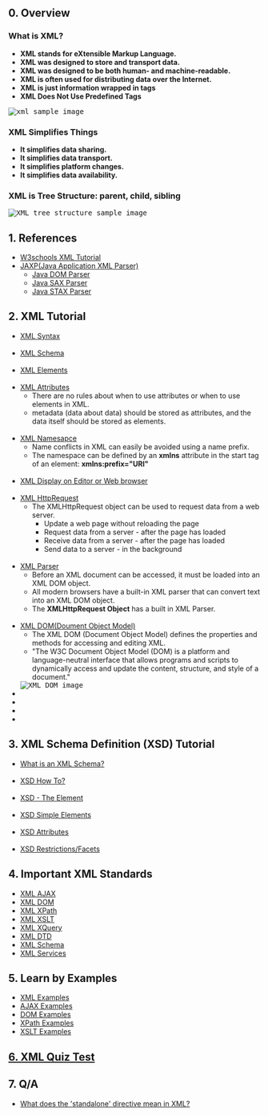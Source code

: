 ## 0. Overview
<p>
  <h3>What is XML?</h3>
    <ul>
      <li><strong>XML stands for eXtensible Markup Language.</strong></li>
      <li><strong>XML was designed to store and transport data.</strong></li>
      <li><strong>XML was designed to be both human- and machine-readable.</strong></li>
      <li><strong>XML is often used for distributing data over the Internet.</strong></li>
      <li><strong>XML is just information wrapped in tags</strong></li>
      <li><strong>XML Does Not Use Predefined Tags</strong></li>
    </ul>
  
  <kbd>
    <img src="https://www.novixys.com/library/xml_mapping.1/XMLSample.jpg" alt="xml sample image">
  </kbd>
  
  <h3>XML Simplifies Things</h3>
    <ul>
      <li><strong>It simplifies data sharing.</strong></li>
      <li><strong>It simplifies data transport.</strong></li>
      <li><strong>It simplifies platform changes.</strong></li>
      <li><strong>It simplifies data availability.</strong></li>
    </ul>
    
   <h3>XML is Tree Structure: parent, child, sibling</h3>
    <kbd>
      <img src="https://www.w3schools.com/xml/nodetree.gif" alt="XML tree structure sample image">
    </kbd>
</p>


## 1. References
<ul>
  <li><a href="https://www.w3schools.com/xml/">W3schools XML Tutorial</a></li>
  <li><a href="https://www.oracle.com/technetwork/java/intro-140052.html">JAXP(Java Application XML Parser)</a>
    <ul>
      <li><a href="https://www.tutorialspoint.com/java_xml/java_dom_parser.htm">Java DOM Parser</a></li>
      <li><a href="https://www.tutorialspoint.com/java_xml/java_sax_parser.htm">Java SAX Parser</a></li>
      <li><a href="https://www.tutorialspoint.com/java_xml/java_stax_parser.htm">Java STAX Parser</a></li>
    </ul>
  </li>
</ul>


## 2. XML Tutorial
<ul>
  <li><a href="https://www.w3schools.com/xml/xml_syntax.asp">XML Syntax</a></li><br>
  
  <li><a href="https://www.w3schools.com/xml/xml_schema.asp">XML Schema</a></li><br>
  
  <li><a href="https://www.w3schools.com/xml/xml_elements.asp">XML Elements</a></li><br>
  
  <li><a href="https://www.w3schools.com/xml/xml_attributes.asp">XML Attributes</a>
    <ul>
      <li>There are no rules about when to use attributes or when to use elements in XML.</li>
      <li>metadata (data about data) should be stored as attributes, and the data itself should be stored as elements.</li>
    </ul>
  </li><br>
  
  <li><a href="https://www.w3schools.com/xml/xml_namespaces.asp">XML Namesapce</a>
    <ul>
      <li>Name conflicts in XML can easily be avoided using a name prefix.</li>
      <li>The namespace can be defined by an <strong>xmlns</strong> attribute in the start tag of an element: <strong>xmlns:prefix="URI"</strong></li>
    </ul>
  </li><br>
  
  <li><a href="https://www.w3schools.com/xml/xml_display.asp">XML Display on Editor or Web browser</a></li><br>
  
  <li><a href="">XML HttpRequest</a>
    <ul>
      <li>The XMLHttpRequest object can be used to request data from a web server.
        <ul>
          <li>Update a web page without reloading the page</li>
          <li>Request data from a server - after the page has loaded</li>
          <li>Receive data from a server  - after the page has loaded</li>
          <li>Send data to a server - in the background</li>
        </ul>
      </li>
    </ul>
  </li><br>
  
  <li><a href="https://www.w3schools.com/xml/xml_parser.asp">XML Parser</a>
    <ul>
      <li>Before an XML document can be accessed, it must be loaded into an XML DOM object.</li>
      <li>All modern browsers have a built-in XML parser that can convert text into an XML DOM object.</li>
      <li>The <strong>XMLHttpRequest Object</strong> has a built in XML Parser.</li>
    </ul>
  </li><br>
  
  <li><a href="https://www.w3schools.com/xml/xml_dom.asp">XML DOM(Doument Object Model)</a>
    <ul>
      <li>The XML DOM (Document Object Model) defines the properties and methods for accessing and editing XML.</li>
      <li>"The W3C Document Object Model (DOM) is a platform and language-neutral interface that allows programs and scripts to dynamically access and update the content, structure, and style of a document."</li>
    </ul>
  </li>
  <kbd>
    <img src="https://www.w3schools.com/xml/nodetree.gif" alt="XML DOM image">
  </kbd><br>
  
  <li><a href=""></a></li>
  <li><a href=""></a></li>
  <li><a href=""></a></li>
  <li><a href=""></a></li>
</ul>


## 3. XML Schema Definition (XSD) Tutorial
<ul>
  <li><a href="https://www.w3schools.com/xml/schema_intro.asp">What is an XML Schema?</a></li><br>
  
  <li><a href="https://www.w3schools.com/xml/schema_howto.asp">XSD How To?</a></li><br>
  
  <li><a href="https://www.w3schools.com/xml/schema_schema.asp">XSD - The <schema> Element</a></li><br>
  
  <li><a href="https://www.w3schools.com/xml/schema_simple.asp">XSD Simple Elements</a></li><br>
  
  <li><a href="https://www.w3schools.com/xml/schema_simple_attributes.asp">XSD Attributes</a></li><br>
  
  <li><a href="https://www.w3schools.com/xml/schema_facets.asp">XSD Restrictions/Facets</a></li>
</ul>

## 4. Important XML Standards
  <ul>
    <li><a href="https://www.w3schools.com/xml/ajax_intro.asp">XML AJAX</a></li>
    <li><a href="https://www.w3schools.com/xml/dom_intro.asp">XML DOM</a></li>
    <li><a href="https://www.w3schools.com/xml/xpath_intro.asp">XML XPath</a></li>
    <li><a href="https://www.w3schools.com/xml/xsl_intro.asp">XML XSLT</a></li>
    <li><a href="https://www.w3schools.com/xml/xquery_intro.asp">XML XQuery</a></li>
    <li><a href="https://www.w3schools.com/xml/xml_dtd_intro.asp">XML DTD</a></li>
    <li><a href="https://www.w3schools.com/xml/schema_intro.asp">XML Schema</a></li>
    <li><a href="https://www.w3schools.com/xml/xml_services.asp">XML Services</a></li>
  </ul>

## 5. Learn by Examples
  <ul>
    <li><a href="https://www.w3schools.com/xml/xml_examples.asp">XML Examples</a></li>
    <li><a href="https://www.w3schools.com/xml/ajax_examples.asp">AJAX Examples</a></li>
    <li><a href="https://www.w3schools.com/xml/ajax_examples.asp">DOM Examples</a></li>
    <li><a href="https://www.w3schools.com/xml/xpath_examples.asp">XPath Examples</a></li>
    <li><a href="https://www.w3schools.com/xml/xsl_examples.asp">XSLT Examples</a></li>
  </ul>

## [6. XML Quiz Test](https://www.w3schools.com/xml/xml_quiz.asp)


## 7. Q/A
<ul>
  <li><a href="https://stackoverflow.com/questions/5578645/what-does-the-standalone-directive-mean-in-xml">What does the 'standalone' directive mean in XML?</a></li>
</ul>
